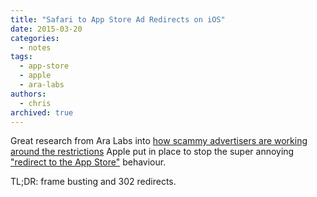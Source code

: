 ```yaml
---
title: "Safari to App Store Ad Redirects on iOS"
date: 2015-03-20
categories:
  - notes
tags:
  - app-store
  - apple
  - ara-labs
authors:
  - chris
archived: true
---
```


Great research from Ara Labs into [how scammy advertisers are working around the restrictions](http://aralabs.com/blog/2015/03/12/safari-to-app-store-redirect-from-ad-on-ios-8-2/) Apple put in place to stop the super annoying ["redirect to the App Store"](http://chrismcleod.me/2015/02/05/i-dont-want-your-app/ "I Don’t Want Your App") behaviour.

TL;DR: frame busting and 302 redirects.
